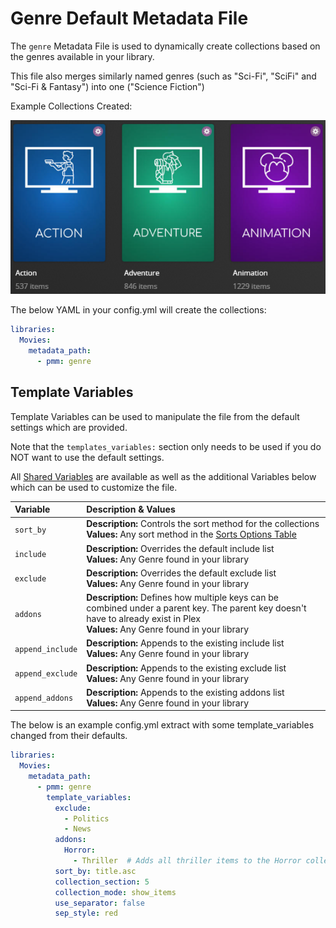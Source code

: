 # Genre Default Metadata File

The `genre` Metadata File is used to dynamically create collections based on the genres available in your library.

This file also merges similarly named genres (such as "Sci-Fi", "SciFi" and "Sci-Fi & Fantasy") into one ("Science Fiction")

Example Collections Created:

![](../images/genre.png)

The below YAML in your config.yml will create the collections:
```yaml
libraries:
  Movies:
    metadata_path:
      - pmm: genre
```


## Template Variables
Template Variables can be used to manipulate the file from the default settings which are provided. 

Note that the `templates_variables:` section only needs to be used if you do NOT want to use the default settings.

All [Shared Variables](../variables) are available as well as the additional Variables below which can be used to customize the file.

| Variable         | Description & Values                                                                                                                                                                |
|:-----------------|:------------------------------------------------------------------------------------------------------------------------------------------------------------------------------------|
| `sort_by`        | **Description:** Controls the sort method for the collections<br>**Values:** Any sort method in the [Sorts Options Table](#sort-options)                                            |
| `include`        | **Description:** Overrides the default include list<br>**Values:** Any Genre found in your library                                                                                  |
| `exclude`        | **Description:** Overrides the default exclude list<br>**Values:** Any Genre found in your library                                                                                  |
| `addons`         | **Description:** Defines how multiple keys can be combined under a parent key. The parent key doesn't have to already exist in Plex<br>**Values:** Any Genre found in your library  |
| `append_include` | **Description:** Appends to the existing include list<br>**Values:** Any Genre found in your library                                                                                |
| `append_exclude` | **Description:** Appends to the existing exclude list<br>**Values:** Any Genre found in your library                                                                                |
| `append_addons`  | **Description:** Appends to the existing addons list<br>**Values:** Any Genre found in your library                                                                                 |

The below is an example config.yml extract with some template_variables changed from their defaults.

```yaml
libraries:
  Movies:
    metadata_path:
      - pmm: genre
        template_variables:
          exclude:
            - Politics
            - News
          addons:
            Horror:
              - Thriller  # Adds all thriller items to the Horror collection
          sort_by: title.asc
          collection_section: 5
          collection_mode: show_items
          use_separator: false
          sep_style: red
```
